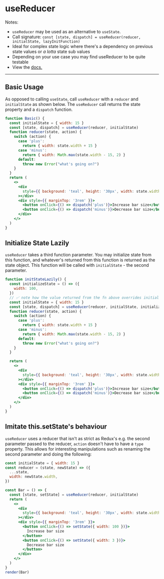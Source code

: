 # useReducer

Notes:

- `useReducer` may be used as an alternative to `useState`.
- Call signature: `const [state, dispatch] = useReducer(reducer, initialState, lazyInitFunction)`
- Ideal for complex state logic where there's a dependency on previous state values or _a lotta_ state sub values
- Depending on your use case you may find useReducer to be quite testable
- View the [docs.](https://reactjs.org/docs/hooks-reference.html#usereducer)

---

## Basic Usage

As opposed to calling `useState`, call `useReducer` with a `reducer` and `initialState` as shown below.
The `useReducer` call returns the state property and a `dispatch` function.

```jsx live
function Basic() {
  const initialState = { width: 15 }
  const [state, dispatch] = useReducer(reducer, initialState)
  function reducer(state, action) {
    switch (action) {
      case 'plus':
        return { width: state.width + 15 }
      case 'minus':
        return { width: Math.max(state.width - 15, 2) }
      default:
        throw new Error("what's going on?")
    }
  }
  return (
    <>
      <div
        style={{ background: 'teal', height: '30px', width: state.width }}
      ></div>
      <div style={{ marginTop: '3rem' }}>
        <button onClick={() => dispatch('plus')}>Increase bar size</button>
        <button onClick={() => dispatch('minus')}>Decrease bar size</button>
      </div>
    </>
  )
}
```

## Initialize State Lazily

`useReducer` takes a third function parameter. You may initialize state from this function, and whatever's returned from this function is returned as the state object.
This function will be called with `initialState` - the second parameter.

```jsx live
function initStateLazily() {
  const initializeState = () => ({
    width: 100,
  })
  // ✅ note how the value returned from the fn above overrides initialState below:
  const initialState = { width: 15 }
  const [state, dispatch] = useReducer(reducer, initialState, initializeState)
  function reducer(state, action) {
    switch (action) {
      case 'plus':
        return { width: state.width + 15 }
      case 'minus':
        return { width: Math.max(state.width - 15, 2) }
      default:
        throw new Error("what's going on?")
    }
  }

  return (
    <>
      <div
        style={{ background: 'teal', height: '30px', width: state.width }}
      ></div>
      <div style={{ marginTop: '3rem' }}>
        <button onClick={() => dispatch('plus')}>Increase bar size</button>
        <button onClick={() => dispatch('minus')}>Decrease bar size</button>
      </div>
    </>
  )
}
```

## Imitate this.setState's behaviour

`useReducer` uses a reducer that isn't as strict as Redux's e.g. the second parameter passed
to the reducer, `action` doesn't have to have a `type` property.
This allows for interesting manipulations such as renaming the second parameter and doing the following:

```jsx
const initialState = { width: 15 }
const reducer = (state, newState) => ({
  ...state,
  width: newState.width,
})

const Bar = () => {
  const [state, setState] = useReducer(reducer, initialState)
  return (
    <>
      <div
        style={{ background: 'teal', height: '30px', width: state.width }}
      ></div>
      <div style={{ marginTop: '3rem' }}>
        <button onClick={() => setState({ width: 100 })}>
          Increase bar size
        </button>
        <button onClick={() => setState({ width: 3 })}>
          Decrease bar size
        </button>
      </div>
    </>
  )
}
render(Bar)
```
